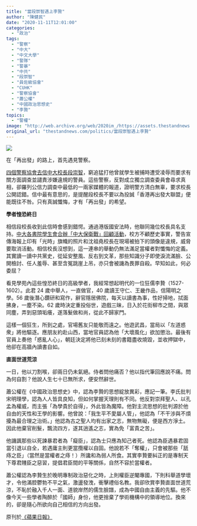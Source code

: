 ```yaml
---
title: "當段崇智遇上李贄"
author: "陳健民"
date: "2020-11-11T12:01:00"
categories:
  - "政治"
tags:
  - "警察"
  - "中大"
  - "中文大學"
  - "警隊"
  - "警暴"
  - "中共"
  - "段崇智"
  - "員佐級協會"
  - "CUHK"
  - "警察協會"
  - "蕭公權"
  - "中國政治思想史"
  - "李贄"
topics:
  - "警權"
image: "http://web.archive.org/web/2020im_/https://assets.thestandnews.com/media/photos/20191112-06_uXONX_ruLvJzS.png"
original_url: "thestandnews.com/politics/當段崇智遇上李贄"
---
```

![](http://web.archive.org/web/2020im_/https://assets.thestandnews.com/media/photos/20191112-06_uXONX_ruLvJzS.png)

在「再出發」的路上，首先遇見警察。

[四個警察協會去信中大校長段崇智](../../politics/%E5%9B%9B%E8%AD%A6%E5%AF%9F%E5%8D%94%E6%9C%83%E7%99%BC%E5%85%AC%E9%96%8B%E4%BF%A1-%E8%B3%AA%E7%96%91%E4%B8%AD%E5%A4%A7%E6%A0%A1%E9%95%B7%E6%AE%B5%E5%B4%87%E6%99%BA-%E8%81%B2%E6%8F%B4-%E8%A7%B8%E7%99%BC-%E4%B8%AD%E5%A4%A7%E8%A1%9D%E7%AA%81/)，窮追猛打他曾就學生被捕時遭受凌辱而要求有關方面調查並譴責涉嫌違規的警員。這些警察，反對成立獨立調查委員會尋求真相，卻羅列公信力調查中最低的一兩家媒體的報道，證明警方清白無辜，要求校長公開認錯。信中最有意思的，是提醒段校長不要以為投誠「香港再出發大聯盟」便能既往不咎。只有真誠懺悔，才有「再出發」的希望。

**學者惶恐終日**

相信段校長收到此信時會感到錯愕。通過港版國安法時，他聯同幾位校長具名支持。[中大各書院學生會合辦「中大保衛戰」回顧活動](../../politics/%E4%B8%AD%E5%A4%A7%E8%A1%9D%E7%AA%81%E4%B8%80%E9%80%B1%E5%B9%B4-%E5%AD%B8%E7%94%9F%E6%9C%83%E8%BE%A6%E5%9B%9E%E9%A1%A7%E5%B1%95-%E6%A0%A1%E6%96%B9-%E5%AE%A3%E5%82%B3%E6%B5%B7%E5%A0%B1%E6%B6%89%E9%81%95%E6%B3%95-%E6%95%A6%E4%BF%83%E7%A7%BB%E9%99%A4/)，校方不顧歷史事實，警告宣傳海報上印有「光時」旗幟的照片和沈祖堯校長在現場被拍下的頭像是違規，威脅要取消活動。相信校長沒想到，這一連串的舉動仍無法滿足當權者對懺悔的定義。其實讀一讀中共黨史，從延安整風、反右到文革，那些知識分子即使淚流滿臉、公開檢討、任人羞辱、甚至含冤跳崖上吊，亦只會被譏為畏罪自殺。早知如此，何必委屈？

看見學苑內這些惶恐終日的高級學者，我經常想起明代的一位狂儒李贄（1527-1602）。此君 24 歲中舉人，一直做官，40 歲讀王守仁、王畿作品，信陽明之學。56 歲後潛心鑽研和寫作，辭官隱居佛院，每天以讀書為事，性好掃地，拭面拂身，一塵不染。62 歲時決定重投俗世，遊戲三昧，日入於花街柳市之間，與眾同塵，弄到惡頭垢癢，遂落髮做和尚，從此不歸家門。

這樣一個狂生，所到之處，官場舊友只能敬而遠之。他遊武昌，當局以「左道惑衆」將他驅逐。應朋友約赴山西，當地官員認為他「大壞風化」欲加懲治。最後有官員上奏他「惑亂人心」，朝廷決定將他已刻未刻的書籍盡收燒毀，並收押獄中，他卻在高牆內讀書自如。

**直面世道荒涼**

一日，他以刀割喉，卻兩日仍未氣絕。侍者問他痛否？他以指代筆回應說不痛。問為何自割？他說人生七十已無所求，便安然辭世。

蕭公權在《中國政治思想史》中，認為李贄的思想綻放異彩，應記一筆。李氏批判宋明理學，認為人人皆具良知，但如何掌握天理則有不同。他反對崇拜聖人、以孔孟為權威，而主張「為學貴於自得」，外此皆為魔障。他對主流思想的批判源於他自由的天性和王學的影響。他曾說：「我生平不愛屬人管」，他認為「不干涉與不煩擾為最合理之治術。」他認為古之聖人均有出家之志，無物無礙，便是西方淨土。因此他棄官削髮，飄流四方，遂其逍遙之志，實為免「富貴之苦」。

他譏諷那些以死諫暴君者為「癡臣」，認為士只應為知己者死。他認為臣遇暴君固當引退以自全，若遇庸主則更當攬權以自固。他說若不「奪權」，只會被那些「舐痔之臣」（當然是當權者之痔！）所讒和為弱人所食。其實李贄要糾正的是專制天下尊君賤臣之惡習，提倡君臣間的平等關係，自然不容於當權者。

蕭公權認為李贄生於晚明專制政治惡化之時，上則權臣逆閹專國，下則科舉道學壞才，令他滿腔鬱勃不平之氣，激盪發洩，衝擊禮俗名教。我卻欣賞李贄直面世道荒涼，不恥於融入千人一面、道貌岸然的儒生臉譜，成為中國自由主義的先驅。他不像今天一些學者陶醉於「國師」身份，他更捨棄了學術機構中的領導地位。換來的，卻是隨心所欲向自己相信的方向出發。

原刊於[《蘋果日報》](http://web.archive.org/web/20211229132150/https://hk.appledaily.com/culture/20201111/TQ32BQQEIVD6ZBTSAEQINCRMRM/)